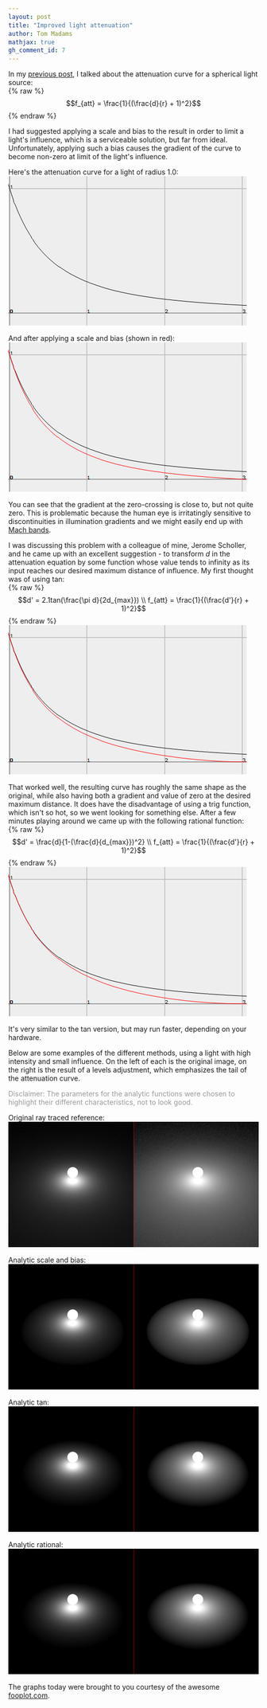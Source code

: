 ```yaml
---
layout: post
title: "Improved light attenuation"
author: Tom Madams
mathjax: true
gh_comment_id: 7
---
```


In my [previous post](/2011/01/31/light-attenuation.html), I talked about the attenuation curve for a spherical light source:<br>
{% raw %}
$$f_{att} = \frac{1}{(\frac{d}{r} + 1)^2}$$
{% endraw %}

I had suggested applying a scale and bias to the result in order to limit a light's influence, which is a serviceable solution, but far from ideal. Unfortunately, applying such a bias causes the gradient of the curve to become non-zero at limit of the light's influence.

Here's the attenuation curve for a light of radius 1.0:
[![alt text](/assets/imgs/2011/02/attenuation_curve_unbiased.png)](/assets/imgs/2011/02/attenuation_curve_unbiased.png)

And after applying a scale and bias (shown in red):
[![alt text](/assets/imgs/2011/02/attenuation_curve_bias.png)](/assets/imgs/2011/02/attenuation_curve_bias.png)

You can see that the gradient at the zero-crossing is close to, but not quite zero. This is problematic because the human eye is irritatingly sensitive to discontinuities in illumination gradients and we might easily end up with [Mach bands](http://en.wikipedia.org/wiki/Mach_bands).

I was discussing this problem with a colleague of mine, Jerome Scholler, and he came up with an excellent suggestion - to transform _d_ in the attenuation equation by some function whose value tends to infinity as its input reaches our desired maximum distance of influence. My first thought was of using tan:<br>
{% raw %}
$$d' = 2.1tan(\frac{\pi d}{2d_{max}}) \\
f_{att} = \frac{1}{(\frac{d'}{r} + 1)^2}$$
{% endraw %}
[![alt text](/assets/imgs/2011/02/attenuation_curve_tan2.png)](/assets/imgs/2011/02/attenuation_curve_tan2.png)

That worked well, the resulting curve has roughly the same shape as the original, while also having both a gradient and value of zero at the desired maximum distance. It does have the disadvantage of using a trig function, which isn't so hot, so we went looking for something else. After a few minutes playing around we came up with the following rational function:<br>
{% raw %}
$$d' = \frac{d}{1-(\frac{d}{d_{max}})^2} \\
f_{att} = \frac{1}{(\frac{d'}{r} + 1)^2}$$
{% endraw %}
[![alt text](/assets/imgs/2011/02/attenuation_curve_final2.png)](/assets/imgs/2011/02/attenuation_curve_final2.png)

It's very similar to the tan version, but may run faster, depending on your hardware.

Below are some examples of the different methods, using a light with high intensity and small influence. On the left of each is the original image, on the right is the result of a levels adjustment, which emphasizes the tail of the attenuation curve.

<span style="color:#999999;">Disclaimer: The parameters for the analytic functions were chosen to highlight their different characteristics, not to look good.</span>

Original ray traced reference:
[![alt text](/assets/imgs/2011/02/attenuation2_original1.png)](/assets/imgs/2011/02/attenuation2_original1.png)

Analytic scale and bias:
[![alt text](/assets/imgs/2011/02/attenuation2_bias1.png)](/assets/imgs/2011/02/attenuation2_bias1.png)

Analytic tan:
[![alt text](/assets/imgs/2011/02/attenuation2_tan1.png)](/assets/imgs/2011/02/attenuation2_tan1.png)

Analytic rational:
[![alt text](/assets/imgs/2011/02/attenuation2_final1.png)](/assets/imgs/2011/02/attenuation2_final1.png)

The graphs today were brought to you courtesy of the awesome [fooplot.com](http://fooplot.com).
